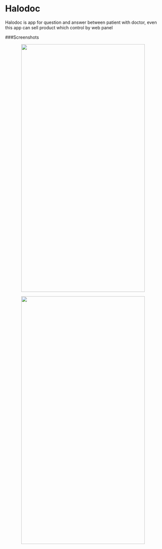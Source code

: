 # Halodoc
Halodoc is app for question and answer between patient with doctor, even this app can sell product which control by web panel

###Screenshots
<p align="center">
    <img src="https://user-images.githubusercontent.com/33416633/85228020-1947d780-b40b-11ea-992e-bf22389529be.jpg" width="400" height="800">
</p>
<p align="center">
    <img src="https://user-images.githubusercontent.com/33416633/85228032-25339980-b40b-11ea-879a-3d0cb84be45e.jpg" width="400" height="800">
</p>



